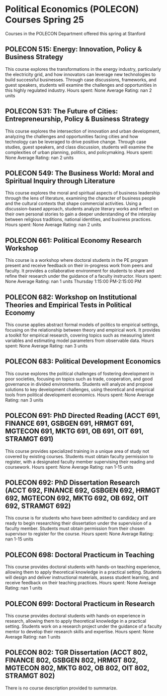 # Political Economics (POLECON) Courses Spring 25 
Courses in the POLECON Department offered this spring at Stanford
 ## POLECON 515: Energy: Innovation, Policy & Business Strategy
This course explores the transformations in the energy industry, particularly the electricity grid, and how innovators can leverage new technologies to build successful businesses. Through case discussions, frameworks, and guest speakers, students will examine the challenges and opportunities in this highly regulated industry.
Hours spent: None
Average Rating: nan
2 units
## POLECON 531: The Future of Cities: Entrepreneurship, Policy & Business Strategy
This course explores the intersection of innovation and urban development, analyzing the challenges and opportunities facing cities and how technology can be leveraged to drive positive change. Through case studies, guest speakers, and class discussion, students will examine the complexities of urban planning, politics, and policymaking.
Hours spent: None
Average Rating: nan
2 units
## POLECON 549: The Business World: Moral and Spiritual Inquiry through Literature
This course explores the moral and spiritual aspects of business leadership through the lens of literature, examining the character of business people and the cultural contexts that shape commercial activities. Using a discussion-based approach, students analyze literary works and reflect on their own personal stories to gain a deeper understanding of the interplay between religious traditions, national identities, and business practices.
Hours spent: None
Average Rating: nan
2 units
## POLECON 661: Political Economy Research Workshop
This course is a workshop where doctoral students in the PE program present and receive feedback on their in-progress work from peers and faculty. It provides a collaborative environment for students to share and refine their research under the guidance of a faculty instructor.
Hours spent: None
Average Rating: nan
1 units
Thursday 1:15:00 PM-2:15:00 PM
## POLECON 682: Workshop on Institutional Theories and Empirical Tests in Political Economy
This course applies abstract formal models of politics to empirical settings, focusing on the relationship between theory and empirical work. It provides a toolkit for empirical research, covering topics such as measuring latent variables and estimating model parameters from observable data.
Hours spent: None
Average Rating: nan
3 units
## POLECON 683: Political Development Economics
This course explores the political challenges of fostering development in poor societies, focusing on topics such as trade, cooperation, and good governance in divided environments. Students will analyze and propose solutions to key development challenges, using theoretical and empirical tools from political development economics.
Hours spent: None
Average Rating: nan
3 units
## POLECON 691: PhD Directed Reading (ACCT 691, FINANCE 691, GSBGEN 691, HRMGT 691, MGTECON 691, MKTG 691, OB 691, OIT 691, STRAMGT 691)
This course provides specialized training in a unique area of study not covered by existing courses. Students must obtain faculty permission to register, with a designated faculty member supervising their reading and coursework.
Hours spent: None
Average Rating: nan
1-15 units
## POLECON 692: PhD Dissertation Research (ACCT 692, FINANCE 692, GSBGEN 692, HRMGT 692, MGTECON 692, MKTG 692, OB 692, OIT 692, STRAMGT 692)
This course is for students who have been admitted to candidacy and are ready to begin researching their dissertation under the supervision of a faculty member. Students must obtain permission from their chosen supervisor to register for the course.
Hours spent: None
Average Rating: nan
1-15 units
## POLECON 698: Doctoral Practicum in Teaching
This course provides doctoral students with hands-on teaching experience, allowing them to apply theoretical knowledge in a practical setting. Students will design and deliver instructional materials, assess student learning, and receive feedback on their teaching practices.
Hours spent: None
Average Rating: nan
1 units
## POLECON 699: Doctoral Practicum in Research
This course provides doctoral students with hands-on experience in research, allowing them to apply theoretical knowledge in a practical setting. Students work on a research project under the guidance of a faculty mentor to develop their research skills and expertise.
Hours spent: None
Average Rating: nan
1 units
## POLECON 802: TGR Dissertation (ACCT 802, FINANCE 802, GSBGEN 802, HRMGT 802, MGTECON 802, MKTG 802, OB 802, OIT 802, STRAMGT 802)
There is no course description provided to summarize.